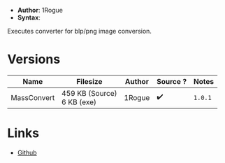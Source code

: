 - **Author**:  1Rogue
- **Syntax**:

Executes converter for blp/png image conversion.

# Versions

| Name        | Filesize                       | Author | Source ? | Notes |
| ----------- | ------------------------------ | ------ | -------- | ----- |
| MassConvert | 459 KB (Source)<br/>6 KB (exe) | 1Rogue | ✔️         | `1.0.1`       |

# Links
* [Github](https://github.com/1Rogue/MassConvert)
